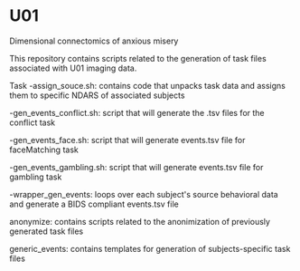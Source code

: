 # U01
Dimensional connectomics of anxious misery



This repository contains scripts related to the generation of task files associated with U01 imaging data. 

Task
  -assign_souce.sh: contains code that unpacks task data and assigns them to specific NDARS of associated subjects
  
  -gen_events_conflict.sh: script that will generate the .tsv files for the conflict task
  
  -gen_events_face.sh: script that will generate events.tsv file for faceMatching task
  
  -gen_events_gambling.sh: script that will generate events.tsv file for gambling task
  
  -wrapper_gen_events: loops over each subject's source behavioral data and generate a BIDS compliant events.tsv file
  
anonymize: contains scripts related to the anonimization of previously generated task files

generic_events: contains templates for generation of subjects-specific task files

